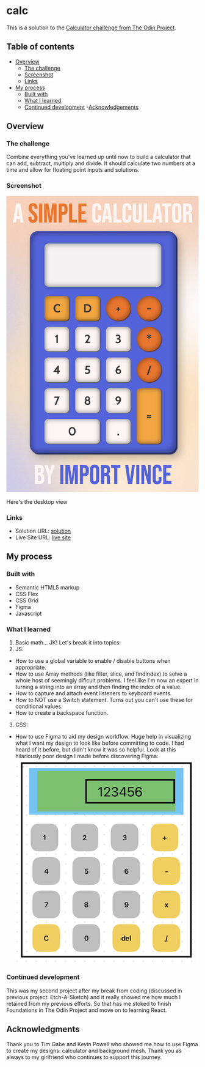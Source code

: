 # calc

This is a solution to the [Calculator challenge from The Odin Project](https://www.theodinproject.com/lessons/foundations-calculator).

## Table of contents

- [Overview](#overview)
  - [The challenge](#the-challenge)
  - [Screenshot](#screenshot)
  - [Links](#links)
- [My process](#my-process)
  - [Built with](#built-with)
  - [What I learned](#what-i-learned)
  - [Continued development](#continued-development)
  -[Acknowledgements](#acknowledgments)

## Overview

### The challenge

Combine everything you've learned up until now to build a calculator that can add, subtract, multiply and divide. It should calculate two numbers at a time and allow for floating point inputs and solutions. 

### Screenshot

![](images/calc-screenshot.png)

Here's the desktop view

### Links

- Solution URL: [solution](https://github.com/importvince/calc)
- Live Site URL: [live site](https://importvince.github.io/calc/)

## My process

### Built with

- Semantic HTML5 markup
- CSS Flex
- CSS Grid
- Figma
- Javascript

### What I learned

1. Basic math... JK! Let's break it into topics:
2. JS:
- How to use a global variable to enable / disable buttons when appropriate. 
- How to use Array methods (like filter, slice, and findIndex) to solve a whole host of seemingly dificult problems. I feel like I'm now an expert in turning a string into an array and then finding the index of a value. 
- How to capture and attach event listeners to keyboard events. 
- How to NOT use a Switch statement. Turns out you can't use these for conditional values. 
- How to create a backspace function. 
3. CSS:
- How to use Figma to aid my design workflow. Huge help in visualizing what I want my design to look like before committing to code. I had heard of it before, but didn't know it was so helpful. Look at this hilariously poor design I made before discovering Figma: ![](images/early-screenshot.png)

### Continued development

This was my second project after my break from coding (discussed in previous project: Etch-A-Sketch) and it really showed me how much I retained from my previous efforts. So that has me stoked to finish Foundations in The Odin Project and move on to learning React.  

## Acknowledgments

Thank you to Tim Gabe and Kevin Powell who showed me how to use Figma to create my designs: calculator and background mesh. Thank you as always to my girlfriend who continues to support this journey. 

